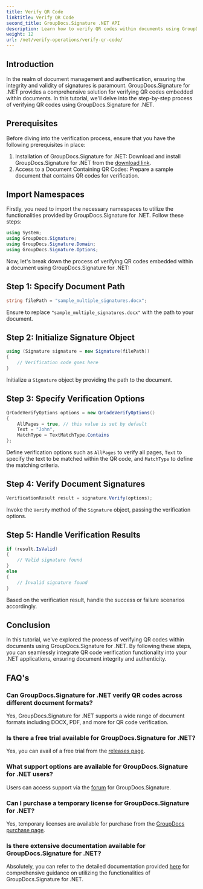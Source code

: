 ```yaml
---
title: Verify QR Code
linktitle: Verify QR Code
second_title: GroupDocs.Signature .NET API
description: Learn how to verify QR codes within documents using GroupDocs.Signature for .NET. Comprehensive tutorial with step-by-step guide.
weight: 12
url: /net/verify-operations/verify-qr-code/
---
```

## Introduction
In the realm of document management and authentication, ensuring the integrity and validity of signatures is paramount. GroupDocs.Signature for .NET provides a comprehensive solution for verifying QR codes embedded within documents. In this tutorial, we'll delve into the step-by-step process of verifying QR codes using GroupDocs.Signature for .NET.
## Prerequisites
Before diving into the verification process, ensure that you have the following prerequisites in place:
1. Installation of GroupDocs.Signature for .NET: Download and install GroupDocs.Signature for .NET from the [download link](https://releases.groupdocs.com/signature/net/).
2. Access to a Document Containing QR Codes: Prepare a sample document that contains QR codes for verification. 

## Import Namespaces
Firstly, you need to import the necessary namespaces to utilize the functionalities provided by GroupDocs.Signature for .NET. Follow these steps:

```csharp
using System;
using GroupDocs.Signature;
using GroupDocs.Signature.Domain;
using GroupDocs.Signature.Options;
```


Now, let's break down the process of verifying QR codes embedded within a document using GroupDocs.Signature for .NET:
## Step 1: Specify Document Path
```csharp
string filePath = "sample_multiple_signatures.docx";
```
Ensure to replace `"sample_multiple_signatures.docx"` with the path to your document.
## Step 2: Initialize Signature Object
```csharp
using (Signature signature = new Signature(filePath))
{
    // Verification code goes here
}
```
Initialize a `Signature` object by providing the path to the document.
## Step 3: Specify Verification Options
```csharp
QrCodeVerifyOptions options = new QrCodeVerifyOptions()
{
    AllPages = true, // this value is set by default
    Text = "John",
    MatchType = TextMatchType.Contains
};
```
Define verification options such as `AllPages` to verify all pages, `Text` to specify the text to be matched within the QR code, and `MatchType` to define the matching criteria.
## Step 4: Verify Document Signatures
```csharp
VerificationResult result = signature.Verify(options);
```
Invoke the `Verify` method of the `Signature` object, passing the verification options.
## Step 5: Handle Verification Results
```csharp
if (result.IsValid)
{
    // Valid signature found
}
else
{
    // Invalid signature found
}
```
Based on the verification result, handle the success or failure scenarios accordingly.

## Conclusion
In this tutorial, we've explored the process of verifying QR codes within documents using GroupDocs.Signature for .NET. By following these steps, you can seamlessly integrate QR code verification functionality into your .NET applications, ensuring document integrity and authenticity.
## FAQ's
### Can GroupDocs.Signature for .NET verify QR codes across different document formats?
Yes, GroupDocs.Signature for .NET supports a wide range of document formats including DOCX, PDF, and more for QR code verification.
### Is there a free trial available for GroupDocs.Signature for .NET?
Yes, you can avail of a free trial from the [releases page](https://releases.groupdocs.com/).
### What support options are available for GroupDocs.Signature for .NET users?
Users can access support via the [forum](https://forum.groupdocs.com/c/signature/13) for GroupDocs.Signature.
### Can I purchase a temporary license for GroupDocs.Signature for .NET?
Yes, temporary licenses are available for purchase from the [GroupDocs purchase page](https://purchase.groupdocs.com/temporary-license/).
### Is there extensive documentation available for GroupDocs.Signature for .NET?
Absolutely, you can refer to the detailed documentation provided [here](https://tutorials.groupdocs.com/signature/net/) for comprehensive guidance on utilizing the functionalities of GroupDocs.Signature for .NET.
